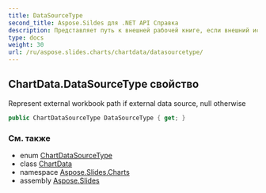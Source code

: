 ```yaml
---
title: DataSourceType
second_title: Aspose.Sildes для .NET API Справка
description: Представляет путь к внешней рабочей книге, если внешний источник данных null, в противном случае
type: docs
weight: 30
url: /ru/aspose.slides.charts/chartdata/datasourcetype/
---
```


## ChartData.DataSourceType свойство

Represent external workbook path if external data source, null otherwise

```csharp
public ChartDataSourceType DataSourceType { get; }
```

### См. также

* enum [ChartDataSourceType](../../chartdatasourcetype)
* class [ChartData](../../chartdata)
* namespace [Aspose.Slides.Charts](../../chartdata)
* assembly [Aspose.Slides](../../../)

<!-- DO NOT EDIT: сгенерировано xmldocmd для Aspose.Slides.dll -->